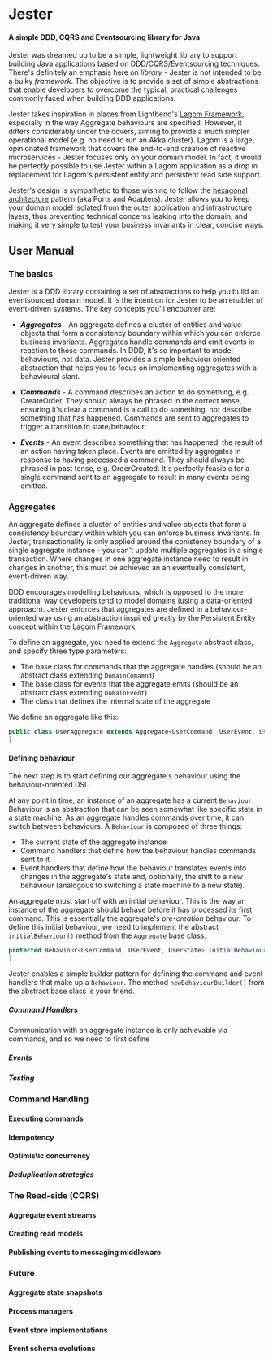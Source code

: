 # Jester
#### A simple DDD, CQRS and Eventsourcing library for Java

Jester was dreamed up to be a simple, lightweight library to support building Java applications based on DDD/CQRS/Eventsourcing techniques. There's definitely an emphasis here on _library_ - Jester is not intended to be a bulky _framework_. The objective is to provide a set of simple abstractions that enable developers to overcome the typical, practical challenges commonly faced when building DDD applications.

Jester takes inspiration in places from Lightbend's [Lagom Framework](http://lagomframework.com), especially in the way Aggregate behaviours are specified. However, it differs considerably under the covers, aiming to provide a much simpler operational model (e.g. no need to run an Akka cluster). Lagom is a large, opinionated framework that covers the end-to-end creation of reactive microservices - Jester focuses only on your domain model. In fact, it would be perfectly possible to use Jester within a Lagom application as a drop in replacement for Lagom's persistent entity and persistent read side support.

Jester's design is sympathetic to those wishing to follow the [hexagonal architecture](http://alistair.cockburn.us/Hexagonal+architecture) pattern (aka Ports and Adapters). Jester allows you to keep your domain model isolated from the outer application and infrastructure layers, thus preventing technical concerns leaking into the domain, and making it very simple to test your business invariants in clear, concise ways.

## User Manual

### The basics

Jester is a DDD library containing a set of abstractions to help you build an eventsourced domain model. It is the intention for Jester to be an enabler of event-driven systems. The key concepts you'll encounter are:

* ***Aggregates*** - An aggregate defines a cluster of entities and value objects that form a consistency boundary within which you can enforce business invariants. Aggregates handle commands and emit events in reaction to those commands. In DDD, it's so important to model behaviours, not data. Jester provides a simple behaviour oriented abstraction that helps you to focus on implementing aggregates with a behavioural slant.

* ***Commands*** - A command describes an action to do something, e.g. CreateOrder. They should always be phrased in the correct tense, ensuring it's clear a command is a call to do something, not describe something that has happened. Commands are sent to aggregates to trigger a transition in state/behaviour.

* ***Events*** - An event describes something that has happened, the result of an action having taken place. Events are emitted by aggregates in response to having processed a command. They should always be phrased in past tense, e.g. OrderCreated. It's perfectly feasible for a single command sent to an aggregate to result in many events being emitted.

### Aggregates

An aggregate defines a cluster of entities and value objects that form a consistency boundary within which you can enforce business invariants. In Jester, transactionality is only applied around the conistency boundary of a single aggregate instance - you can't update multiple aggregates in a single transaction. Where changes in one aggregate instance need to result in changes in another, this must be achieved an an eventually consistent, event-driven way.

DDD encourages modelling behaviours, which is opposed to the more traditional way developers tend to model domains (using a data-oriented approach). Jester enforces that aggregates are defined in a behaviour-oriented way using an abstraction inspired greatly by the Persistent Entity concept within the [Lagom Framework](http://lagomframework.com).

To define an aggregate, you need to extend the `Aggregate` abstract class, and specify three type parameters:

*  The base class for commands that the aggregate handles (should be an abstract class extending `DomainComamnd`)
*  The base class for events that the aggregate emits (should be an abstract class extending `DomainEvent`)
*  The class that defines the internal state of the aggregate

We define an aggregate like this:

```java
public class UserAggregate extends Aggregate<UserCommand, UserEvent, UserState> {
}
```

#### Defining behaviour

The next step is to start defining our aggregate's behaviour using the behaviour-oriented DSL.

At any point in time, an instance of an aggregate has a current `Behaviour`. Behaviour is an abstraction that can be seen somewhat like specific state in a state machine. As an aggregate handles commands over time, it can switch between behaviours. A `Behaviour` is composed of three things:

* The current state of the aggregate instance
* Command handlers that define how the behaviour handles commands sent to it
* Event handlers that define how the behaviour translates events into changes in the aggregate's state and, optionally, the shift to a new behaviour (analogous to switching a state machine to a new state).

An aggregate must start off with an initial behaviour. This is  the way an instance of the aggregate should behave before it has processed its first command. This is essentially the aggregate's _pre-creation_ behaviour. To define this initial behaviour, we need to implement the abstract `initialBehaviour()` method from the `Aggregate` base class.

```java
protected Behaviour<UserCommand, UserEvent, UserState> initialBehaviour() {
}
```

Jester enables a simple builder pattern for defining the command and event handlers that make up a `Behaviour`. The method `newBehaviourBuilder()` from the abstract base class is your friend.

##### Command Handlers

Communication with an aggregate instance is only achievable via commands, and so we need to first define 

##### Events

##### Testing

### Command Handling

#### Executing commands

#### Idempotency

#### Optimistic concurrency

##### Deduplication strategies

### The Read-side (CQRS)

#### Aggregate event streams

#### Creating read models

#### Publishing events to messaging middleware

### Future

#### Aggregate state snapshots

#### Process managers

#### Event store implementations

#### Event schema evolutions


